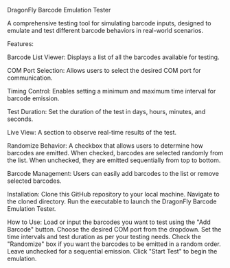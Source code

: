 DragonFly Barcode Emulation Tester

A comprehensive testing tool for simulating barcode inputs, designed to emulate and test different barcode behaviors in real-world scenarios.

Features:

Barcode List Viewer: Displays a list of all the barcodes available for testing.

COM Port Selection: Allows users to select the desired COM port for communication.

Timing Control: Enables setting a minimum and maximum time interval for barcode emission.

Test Duration: Set the duration of the test in days, hours, minutes, and seconds.

Live View: A section to observe real-time results of the test.

Randomize Behavior: A checkbox that allows users to determine how barcodes are emitted. When checked, barcodes are selected randomly from the list. When unchecked, they are emitted sequentially from top to bottom.

Barcode Management: Users can easily add barcodes to the list or remove selected barcodes.

Installation:
Clone this GitHub repository to your local machine.
Navigate to the cloned directory.
Run the executable to launch the DragonFly Barcode Emulation Tester.

How to Use:
Load or input the barcodes you want to test using the "Add Barcode" button.
Choose the desired COM port from the dropdown.
Set the time intervals and test duration as per your testing needs.
Check the "Randomize" box if you want the barcodes to be emitted in a random order. Leave unchecked for a sequential emission.
Click "Start Test" to begin the emulation.
